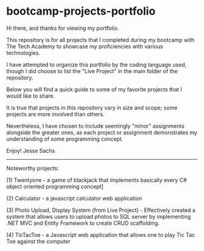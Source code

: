 # bootcamp-projects-portfolio
Hi there, and thanks for viewing my portfolio.

This repository is for all projects that I completed during my bootcamp with The Tech Academy to showcase my proficiencies with various technologies.

I have attempted to organize this portfolio by the coding language used, though I did choose to list the "Live Project" in the main folder of the repository.

Below you will find a quick guide to some of my favorite projects that I would like to share.

It is true that projects in this repository vary in size and scope; some projects are more involved than others.

Nevertheless, I have chosen to include seemingly "minor" assignments alongside the greater ones, as each project or assignment demonstrates my understanding of some programming concept.

Enjoy!
Jesse Sachs


-------------------------------------------------------------------------------------------

Noteworthy projects:

(1) Twentyone - a game of blackjack that implements basically every C# object oriented programming concept]

(2) Calculator - a javascript calculator web application

(3) Photo Upload, Display System (from Live Project) - Effectively created a system that allows users to upload photos to SQL server by implementing .NET MVC and Entity Framework to create CRUD scaffolding.

(4) TicTacToe - a Javascript web application that allows one to play Tic Tac Toe against the computer

